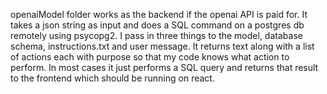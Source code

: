 openaiModel folder works as the backend if the openai API is paid for. It takes a json string as input and does a SQL command on a postgres db remotely using psycopg2. I pass in three things to the model, database schema, instructions.txt and user message. It returns text along with a list of actions each with purpose so that my code knows what action to perform.
In most cases it just performs a SQL query and returns that result to the frontend which should be running on react.
